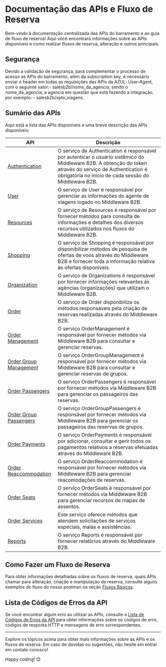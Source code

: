 # Documentação das APIs e Fluxo de Reserva

Bem-vindo à documentação centralizada das APIs do barramento e ao guia de fluxo de reserva! Aqui você encontrará informações sobre as APIs disponíveis e como realizar fluxos de reserva, alteração e outros principais.

## Segurança

Devido a validação de segurança, para complementar o processo de acesso as APIs do barramento, além da subscription key, é necessário enviar o header em todas as requisições das APIs da AZUL:  User-Agent, com o seguinte valor:- salesb2b/nome_da_agencia, sendo o nome_da_agencia, a agencia em questão que está fazendo a integração, por exemplo: - salesb2b/xpto_viagens.

## Sumário das APIs

Aqui está a lista das APIs disponíveis e uma breve descrição das APIs disponíveis:


| API   | Descrição                                         |
|-------|---------------------------------------------------|
| [Authentication](https://apim-stg-us-general.developer.azure-api.net/api-details#api=Sales.B2B.Authentication.Api) | O serviço de Authentication é responsável por autenticar o usuário sistêmico do Middleware B2B. A obtenção do token através do serviço de Authentication é obrigatória no início de cada sessão do Middleware B2B. |
| [User](https://apim-stg-us-general.developer.azure-api.net/api-details#api=Sales.B2B.User.Api) | O serviço de User é responsável por gerenciar as informações do agente de viagens logado no Middleware B2B. |
| [Resources](https://apim-stg-us-general.developer.azure-api.net/api-details#api=Sales.B2B.Resources.Api) | O serviço de Resources é responsável por fornecer métodos para consulta de informações e detalhes dos diversos recursos utilizados nos fluxos do Middleware B2B. |
| [Shopping](https://apim-stg-us-general.developer.azure-api.net/api-details#api=Sales.B2B.Shopping.Api) | O serviço de Shopping é responsável por disponibilizar métodos de pesquisa de ofertas de voos através do Middleware B2B e fornecer toda a informação relativa às ofertas disponíveis. |
| [Organization](https://apim-stg-us-general.developer.azure-api.net/api-details#api=Sales.B2B.Organizations.Api) | O serviço de Organizations é responsável por fornecer informações relevantes às agências (organizações) que utilizam o Middleware B2B. |
| [Order](https://apim-stg-us-general.developer.azure-api.net/api-details#api=Sales.B2B.Order.Api) | O serviço de Order disponibiliza os métodos responsáveis ​​pela criação de reservas realizadas através do Middleware B2B. |
| [Order Management](https://apim-stg-us-general.developer.azure-api.net/api-details#api=Sales.B2B.Order.Management.Api) | O serviço OrderManagement é responsável por fornecer métodos via Middleware B2B para consultar e gerenciar reservas. |
| [Order Group Management](https://apim-stg-us-general.developer.azure-api.net/api-details#api=Sales.B2B.Order.Group.Management.Api) | O serviço OrderGroupManagement é responsável por fornecer métodos via Middleware B2B para consultar e gerenciar reservas de grupos. |
| [Order Passengers](https://apim-stg-us-general.developer.azure-api.net/api-details#api=Sales.B2B.Order.Passengers.Api) | O serviço OrderPassengers é responsável por fornecer métodos via Middleware B2B para gerenciar os passageiros das reservas. |
| [Order Group Passengers](https://apim-stg-us-general.developer.azure-api.net/api-details#api=Sales.B2B.Order.Group.Passengers.Api) | O serviço OrderGroupPassengers é responsável por fornecer métodos via Middleware B2B para gerenciar os passageiros das reservas de grupos. |
| [Order Payments](https://apim-stg-us-general.developer.azure-api.net/api-details#api=Sales.B2B.Order.Payments.Api) | O serviço OrderPayments é responsável por adicionar, consultar e gerir todos os pagamentos relativos a reservas efetuadas através do Middleware B2B. |
| [Order Reaccommodation](https://apim-stg-us-general.developer.azure-api.net/api-details#api=Sales.B2B.Order.Reaccommodation.Api) | O serviço OrderReaccommodation é responsável por fornecer métodos via Middleware B2B para gerenciar reacomodações de reservas. |
| [Order Seats](https://apim-stg-us-general.developer.azure-api.net/api-details#api=Sales.B2B.Order.Seats.Api) | O serviço OrderSeats é responsável por fornecer métodos via Middleware B2B para gerenciar recursos de mapas de assentos. |
| [Order Services](https://apim-stg-us-general.developer.azure-api.net/api-details#api=Sales.B2B.Order.Services.Api) | Este serviço oferece métodos que atendem solicitações de serviços especiais, malas e assistências. |
| [Reports](https://apim-stg-us-general.developer.azure-api.net/api-details#api=Sales.B2B.Reports.Api) | O serviço Reports é responsável por fornecer relatórios através do Middleware B2B. |

## Como Fazer um Fluxo de Reserva

Para obter informações detalhadas sobre os fluxos de reserva, quais APIs chamar para alteração, criação e manipulação da reserva, consulte alguns exemplos de fluxo do nosso postman na seção [Fluxos Básicos](/docs/pt-br/postman/README.md).

## Lista de Códigos de Erros da API

Se você encontrar algum erro ao utilizar as APIs, consulte a [Lista de Códigos de Erros da API](/docs/pt-br/apis-doc/errors-code.md) para obter informações sobre os códigos de erro, códigos de resposta HTTP e mensagens de erro correspondentes.

---

Explore os tópicos acima para obter mais informações sobre as APIs e os fluxos de reserva. Em caso de dúvidas ou sugestões, não hesite em entrar em contato conosco!

Happy coding! 😊
